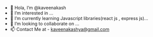 - 👋 Hola, I’m @kaveenakash
- 👀 I’m interested in ...
- 🌱 I’m currently learning Javascript libraries(react js , express js)...
- 💞️ I’m looking to collaborate on ...
- 📫 Contact Me at - kaveenakashya@gmail.com

<!---
kaveenakash/kaveenakash is a ✨ special ✨ repository because its `README.md` (this file) appears on your GitHub profile.
You can click the Preview link to take a look at your changes.
--->
